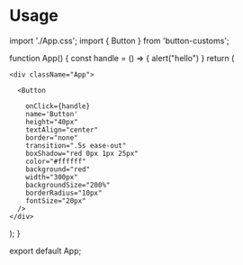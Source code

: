 # Usage

import './App.css';
import { Button } from 'button-customs';

function App() {
  const handle = () => {
    alert("hello")
  }
  return (

    <div className="App">

      <Button

        onClick={handle}
        name='Button'
        height="40px"
        textAlign="center"
        border="none"
        transition=".5s ease-out"
        boxShadow="red 0px 1px 25px"
        color="#ffffff"
        background="red"
        width="300px"
        backgroundSize="200%"
        borderRadius="10px"
        fontSize="20px"
      />
    </div>
    
  );
}

export default App;
